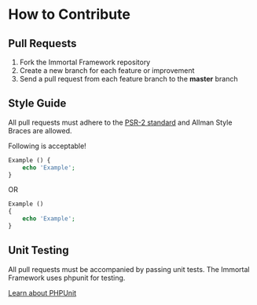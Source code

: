 # How to Contribute

## Pull Requests

1. Fork the Immortal Framework repository
2. Create a new branch for each feature or improvement
3. Send a pull request from each feature branch to the **master** branch

## Style Guide

All pull requests must adhere to the [PSR-2 standard](https://github.com/php-fig/fig-standards/blob/master/accepted/PSR-2-coding-style-guide.md) and Allman Style Braces are allowed.

Following is acceptable!

```php
Example () {
    echo 'Example';
}
```
OR
```php
Example ()
{
    echo 'Example';
}
```


## Unit Testing

All pull requests must be accompanied by passing unit tests. The Immortal Framework uses phpunit for testing.

[Learn about PHPUnit](https://github.com/sebastianbergmann/phpunit/)
